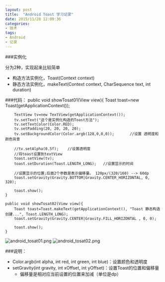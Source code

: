```yaml
---
layout: post
title:  "Android Toast 学习记录"
date: 2015/11/28 12:09:36 
categories:
- 技术
tags:
- Android
- 记录
---
```



###实例化

分为2种，实现起来比较简单

- 构造方法实例化，Toast(Context context)
- 静态方法实例化，makeText(Context context, CharSequence text, int duration)


###代码：
	public void showTosat01(View view){
		Toast toast=new Toast(getApplicationContext());
		
		TextView tv=new TextView(getApplicationContext());
		tv.setText("这个是实例化构造的Toast方法");
		tv.setTextColor(Color.RED);
		tv.setPadding(20, 20, 20, 20);
		tv.setBackgroundColor(Color.argb(128,0,0,0));		//设置 透明度和颜色背景
		
		//tv.setAlpha(0.5f);	//设置透明度
		//将toast设置到textView
		toast.setView(tv);
		toast.setDuration(Toast.LENGTH_LONG);	//设置显示的时间
		
		//设置显示的位置;后面2个参数是表示偏移量。	120px/(320/160)	--> 60dp
		toast.setGravity(Gravity.BOTTOM|Gravity.CENTER_HORIZONTAL, 0, 320);
		
		toast.show();
	}
	
	public void showTosat02(View view){
		Toast toast=Toast.makeText(getApplicationContext(), "Toast 静态构造创建...", Toast.LENGTH_LONG);
		toast.setGravity(Gravity.CENTER|Gravity.FILL_HORIZONTAL , 0, 0);
	
		toast.show();
	}

![android_tosat01.png]({{site.baseurl}}/public/img/android_tosat01.png)
![android_tosat02.png]({{site.baseurl}}/public/img/android_tosat02.png)

###说明：
- Color.argb(int alpha, int red, int green, int blue)：设置颜色和透明度
- setGravity(int gravity, int xOffset, int yOffset)：设置Toast的位置和偏移量
	- 偏移量是相对应当前设置的位置来加减（单位是dp）





